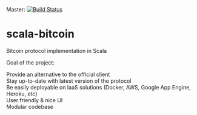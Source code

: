 Master: [![Build Status](https://travis-ci.org/araspitzu/scala-bitcoin.svg)](https://travis-ci.org/araspitzu/scala-bitcoin)

# scala-bitcoin
Bitcoin protocol implementation in Scala


Goal of the project:

Provide an alternative to the official client <br/>
Stay up-to-date with latest version of the protocol <br/>
Be easily deployable on IaaS solutions (Docker, AWS, Google App Engine, Heroku, etc)<br/>
User friendly & nice UI <br/>
Modular codebase <br/>


